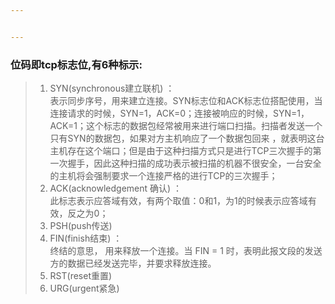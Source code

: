 ```yaml
---


---
```


<h3 id="位码即tcp标志位有6种标示">位码即tcp标志位,有6种标示:</h3>
<blockquote>
<ol>
<li>SYN(synchronous建立联机) ：<br>
表示同步序号，用来建立连接。SYN标志位和ACK标志位搭配使用，当连接请求的时候，SYN=1，ACK=0；连接被响应的时候，SYN=1，ACK=1；这个标志的数据包经常被用来进行端口扫描。扫描者发送一个只有SYN的数据包，如果对方主机响应了一个数据包回来 ，就表明这台主机存在这个端口；但是由于这种扫描方式只是进行TCP三次握手的第一次握手，因此这种扫描的成功表示被扫描的机器不很安全，一台安全的主机将会强制要求一个连接严格的进行TCP的三次握手；</li>
<li>ACK(acknowledgement 确认) ：<br>
此标志表示应答域有效，有两个取值：0和1，为1的时候表示应答域有效，反之为0；</li>
<li>PSH(push传送)</li>
<li>FIN(finish结束) ：<br>
终结的意思， 用来释放一个连接。当 FIN = 1 时，表明此报文段的发送方的数据已经发送完毕，并要求释放连接。</li>
<li>RST(reset重置)</li>
<li>URG(urgent紧急)</li>
</ol>
</blockquote>

